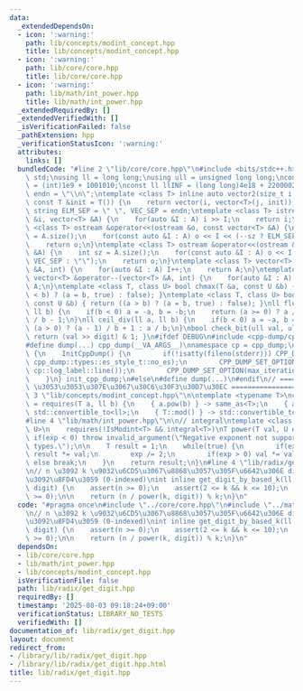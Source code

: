 ```yaml
---
data:
  _extendedDependsOn:
  - icon: ':warning:'
    path: lib/concepts/modint_concept.hpp
    title: lib/concepts/modint_concept.hpp
  - icon: ':warning:'
    path: lib/core/core.hpp
    title: lib/core/core.hpp
  - icon: ':warning:'
    path: lib/math/int_power.hpp
    title: lib/math/int_power.hpp
  _extendedRequiredBy: []
  _extendedVerifiedWith: []
  _isVerificationFailed: false
  _pathExtension: hpp
  _verificationStatusIcon: ':warning:'
  attributes:
    links: []
  bundledCode: "#line 2 \"lib/core/core.hpp\"\n#include <bits/stdc++.h>\nusing namespace\
    \ std;\nusing ll = long long;\nusing ull = unsigned long long;\nconst int INF\
    \ = (int)1e9 + 1001010;\nconst ll llINF = (long long)4e18 + 22000020;\nconst string\
    \ endn = \"\\n\";\ntemplate <class T> inline auto vector2(size_t i, size_t j,\
    \ const T &init = T()) {\n    return vector(i, vector<T>(j, init));\n}\nconst\
    \ string ELM_SEP = \" \", VEC_SEP = endn;\ntemplate <class T> istream &operator>>(istream\
    \ &i, vector<T> &A) {\n    for(auto &I : A) i >> I;\n    return i;\n}\ntemplate\
    \ <class T> ostream &operator<<(ostream &o, const vector<T> &A) {\n    int sz\
    \ = A.size();\n    for(const auto &I : A) o << I << (--sz ? ELM_SEP : \"\");\n\
    \    return o;\n}\ntemplate <class T> ostream &operator<<(ostream &o, const vector<vector<T>>\
    \ &A) {\n    int sz = A.size();\n    for(const auto &I : A) o << I << (--sz ?\
    \ VEC_SEP : \"\");\n    return o;\n}\ntemplate <class T> vector<T> &operator++(vector<T>\
    \ &A, int) {\n    for(auto &I : A) I++;\n    return A;\n}\ntemplate <class T>\
    \ vector<T> &operator--(vector<T> &A, int) {\n    for(auto &I : A) I--;\n    return\
    \ A;\n}\ntemplate <class T, class U> bool chmax(T &a, const U &b) { return ((a\
    \ < b) ? (a = b, true) : false); }\ntemplate <class T, class U> bool chmin(T &a,\
    \ const U &b) { return ((a > b) ? (a = b, true) : false); }\nll floor_div(ll a,\
    \ ll b) {\n    if(b < 0) a = -a, b = -b;\n    return (a >= 0) ? a / b : (a + 1)\
    \ / b - 1;\n}\nll ceil_div(ll a, ll b) {\n    if(b < 0) a = -a, b = -b;\n    return\
    \ (a > 0) ? (a - 1) / b + 1 : a / b;\n}\nbool check_bit(ull val, ull digit) {\
    \ return (val >> digit) & 1; }\n#ifdef DEBUG\n#include <cpp-dump/cpp-dump.hpp>\n\
    #define dump(...) cpp_dump(__VA_ARGS__)\nnamespace cp = cpp_dump;\nstruct InitCppDump\
    \ {\n    InitCppDump() {\n        if(!isatty(fileno(stderr))) CPP_DUMP_SET_OPTION(es_style,\
    \ cpp_dump::types::es_style_t::no_es);\n        CPP_DUMP_SET_OPTION(log_label_func,\
    \ cp::log_label::line());\n        CPP_DUMP_SET_OPTION(max_iteration_count, 30);\n\
    \    }\n} init_cpp_dump;\n#else\n#define dump(...)\n#endif\n// ====================\
    \ \u3053\u3053\u307E\u3067\u30C6\u30F3\u30D7\u30EC ====================\n#line\
    \ 3 \"lib/concepts/modint_concept.hpp\"\n\ntemplate <typename T>\nconcept IsModint\
    \ = requires(T a, ll b) {\n    { a.pow(b) } -> same_as<T>;\n    { a.val() } ->\
    \ std::convertible_to<ll>;\n    { T::mod() } -> std::convertible_to<ll>;\n};\n\
    #line 4 \"lib/math/int_power.hpp\"\n\n// integral\ntemplate <class T, integral\
    \ U>\n    requires(!IsModint<T> && integral<T>)\nT power(T val, U exp) {\n   \
    \ if(exp < 0) throw invalid_argument(\"Negative exponent not supported for integral\
    \ types.\");\n\n    T result = 1;\n    while(true) {\n        if(exp % 2 == 1)\
    \ result *= val;\n        exp /= 2;\n        if(exp > 0) val *= val;\n       \
    \ else break;\n    }\n    return result;\n}\n#line 4 \"lib/radix/get_digit.hpp\"\
    \n// n \u3092 k \u9032\u6CD5\u3067\u8868\u3057\u305F\u6642\u306E digit \u6841\u76EE\
    \u3092\u8FD4\u3059 (0-indexed)\nint inline get_digit_by_based_k(ll n, ll k, ll\
    \ digit) {\n    assert(n >= 0);\n    assert(2 <= k && k <= 10);\n    assert(digit\
    \ >= 0);\n\n    return (n / power(k, digit)) % k;\n}\n"
  code: "#pragma once\n#include \"../core/core.hpp\"\n#include \"../math/int_power.hpp\"\
    \n// n \u3092 k \u9032\u6CD5\u3067\u8868\u3057\u305F\u6642\u306E digit \u6841\u76EE\
    \u3092\u8FD4\u3059 (0-indexed)\nint inline get_digit_by_based_k(ll n, ll k, ll\
    \ digit) {\n    assert(n >= 0);\n    assert(2 <= k && k <= 10);\n    assert(digit\
    \ >= 0);\n\n    return (n / power(k, digit)) % k;\n}\n"
  dependsOn:
  - lib/core/core.hpp
  - lib/math/int_power.hpp
  - lib/concepts/modint_concept.hpp
  isVerificationFile: false
  path: lib/radix/get_digit.hpp
  requiredBy: []
  timestamp: '2025-08-03 09:18:24+09:00'
  verificationStatus: LIBRARY_NO_TESTS
  verifiedWith: []
documentation_of: lib/radix/get_digit.hpp
layout: document
redirect_from:
- /library/lib/radix/get_digit.hpp
- /library/lib/radix/get_digit.hpp.html
title: lib/radix/get_digit.hpp
---
```

